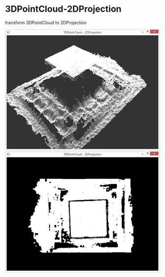 # 3DPointCloud-2DProjection
transform 3DPointCloud to 2DProjection

![](https://github.com/jjuiddong/3DPointCloud-2DProjection/blob/master/Doc/img.jpg?raw=true)
![](https://github.com/jjuiddong/3DPointCloud-2DProjection/blob/master/Doc/img3.jpg?raw=true)


